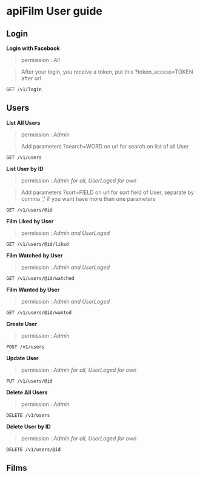 # apiFilm User guide

## Login
**Login with Facebook** 

> permission : *All*

> After your login, you receive a token, put this ?token_access=TOKEN after url
```
GET /v1/login
```

## Users
**List All Users**

> permission : *Admin*

> Add parameters ?search=WORD on url for search on list of all User
```
GET /v1/users
```

**List User by ID**

> permission : *Admin for all, UserLoged for own*

> Add parameters ?sort=FIELD on url for sort field of User, separate by comma ',' if you want have more than one parameters
```
GET /v1/users/@id
```

**Film Liked by User**

> permission : *Admin and UserLoged*
```
GET /v1/users/@id/liked
```

**Film Watched by User**

> permission : *Admin and UserLoged*
```
GET /v1/users/@id/watched
```

**Film Wanted by User**

> permission : *Admin and UserLoged*
```
GET /v1/users/@id/wanted
```

**Create User**

> permission : *Admin*
```
POST /v1/users
```

**Update User**

> permission : *Admin for all, UserLoged for own*
```
PUT /v1/users/@id
```

**Delete All Users**

> permission : *Admin*
```
DELETE /v1/users
```

**Delete User by ID**

> permission : *Admin for all, UserLoged for own*
```
DELETE /v1/users/@id
```

## Films